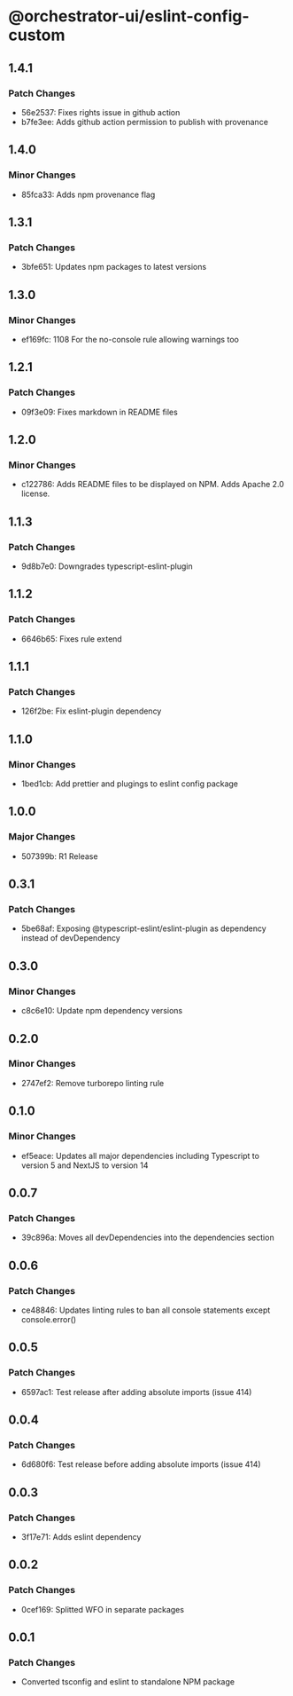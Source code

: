 # @orchestrator-ui/eslint-config-custom

## 1.4.1

### Patch Changes

-   56e2537: Fixes rights issue in github action
-   b7fe3ee: Adds github action permission to publish with provenance

## 1.4.0

### Minor Changes

-   85fca33: Adds npm provenance flag

## 1.3.1

### Patch Changes

-   3bfe651: Updates npm packages to latest versions

## 1.3.0

### Minor Changes

-   ef169fc: 1108 For the no-console rule allowing warnings too

## 1.2.1

### Patch Changes

-   09f3e09: Fixes markdown in README files

## 1.2.0

### Minor Changes

-   c122786: Adds README files to be displayed on NPM. Adds Apache 2.0 license.

## 1.1.3

### Patch Changes

-   9d8b7e0: Downgrades typescript-eslint-plugin

## 1.1.2

### Patch Changes

-   6646b65: Fixes rule extend

## 1.1.1

### Patch Changes

-   126f2be: Fix eslint-plugin dependency

## 1.1.0

### Minor Changes

-   1bed1cb: Add prettier and plugings to eslint config package

## 1.0.0

### Major Changes

-   507399b: R1 Release

## 0.3.1

### Patch Changes

-   5be68af: Exposing @typescript-eslint/eslint-plugin as dependency instead of devDependency

## 0.3.0

### Minor Changes

-   c8c6e10: Update npm dependency versions

## 0.2.0

### Minor Changes

-   2747ef2: Remove turborepo linting rule

## 0.1.0

### Minor Changes

-   ef5eace: Updates all major dependencies including Typescript to version 5 and NextJS to version 14

## 0.0.7

### Patch Changes

-   39c896a: Moves all devDependencies into the dependencies section

## 0.0.6

### Patch Changes

-   ce48846: Updates linting rules to ban all console statements except console.error()

## 0.0.5

### Patch Changes

-   6597ac1: Test release after adding absolute imports (issue 414)

## 0.0.4

### Patch Changes

-   6d680f6: Test release before adding absolute imports (issue 414)

## 0.0.3

### Patch Changes

-   3f17e71: Adds eslint dependency

## 0.0.2

### Patch Changes

-   0cef169: Splitted WFO in separate packages

## 0.0.1

### Patch Changes

-   Converted tsconfig and eslint to standalone NPM package
